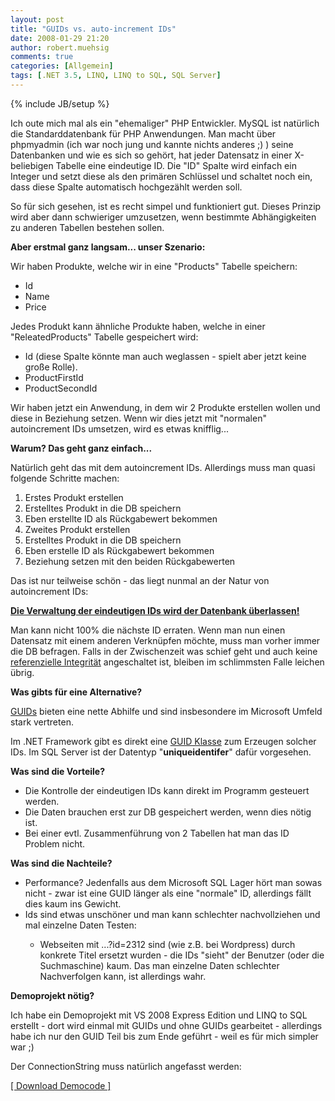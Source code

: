 ```yaml
---
layout: post
title: "GUIDs vs. auto-increment IDs"
date: 2008-01-29 21:20
author: robert.muehsig
comments: true
categories: [Allgemein]
tags: [.NET 3.5, LINQ, LINQ to SQL, SQL Server]
---
```

{% include JB/setup %}
<p>Ich oute mich mal als ein "ehemaliger" PHP Entwickler. MySQL ist natürlich die Standarddatenbank für PHP Anwendungen. Man macht über phpmyadmin (ich war noch jung und kannte nichts anderes ;) ) seine Datenbanken und wie es sich so gehört, hat jeder Datensatz in einer X-beliebigen Tabelle eine eindeutige ID. Die "ID" Spalte wird einfach ein Integer und setzt diese als den primären Schlüssel und schaltet noch ein, dass diese Spalte automatisch hochgezählt werden soll.</p> <p>So für sich gesehen, ist es recht simpel und funktioniert gut. Dieses Prinzip wird aber dann schwieriger umzusetzen, wenn bestimmte Abhängigkeiten zu anderen Tabellen bestehen sollen.</p> <p><strong>Aber erstmal ganz langsam... unser Szenario:</strong></p> <p>Wir haben Produkte, welche wir in eine "Products" Tabelle speichern:</p> <ul> <li>Id</li> <li>Name</li> <li>Price</li></ul> <p>Jedes Produkt kann ähnliche Produkte haben, welche in einer "ReleatedProducts" Tabelle gespeichert wird:</p> <ul> <li>Id (diese Spalte könnte man auch weglassen - spielt aber jetzt keine große Rolle).</li> <li>ProductFirstId</li> <li>ProductSecondId</li></ul> <p>Wir haben jetzt ein Anwendung, in dem wir 2 Produkte erstellen wollen und diese in Beziehung setzen. Wenn wir dies jetzt mit "normalen" autoincrement IDs umsetzen, wird es etwas knifflig...</p> <p><strong>Warum? Das geht ganz einfach...</strong></p> <p>Natürlich geht das mit dem autoincrement IDs. Allerdings muss man quasi folgende Schritte machen:</p> <ol> <li>Erstes Produkt erstellen</li> <li>Erstelltes Produkt in die DB speichern</li> <li>Eben erstellte ID als Rückgabewert bekommen</li> <li>Zweites Produkt erstellen</li> <li>Erstelltes Produkt in die DB speichern</li> <li>Eben erstelle ID als Rückgabewert bekommen</li> <li>Beziehung setzen mit den beiden Rückgabewerten</li></ol> <p>Das ist nur teilweise schön - das liegt nunmal an der Natur von autoincrement IDs:</p> <p><strong><u>Die Verwaltung der eindeutigen IDs wird der Datenbank überlassen!</u></strong></p> <p>Man kann nicht 100% die nächste ID erraten. Wenn man nun einen Datensatz mit einem anderen Verknüpfen möchte, muss man vorher immer die DB befragen. Falls in der Zwischenzeit was schief geht und auch keine <a href="http://de.wikipedia.org/wiki/Referenzielle_Integrit%C3%A4t" target="_blank">referenzielle Integrität</a> angeschaltet ist, bleiben im schlimmsten Falle leichen übrig.</p> <p><strong>Was gibts für eine Alternative?</strong></p> <p><a href="http://de.wikipedia.org/wiki/Globally_Unique_Identifier" target="_blank">GUIDs</a> bieten eine nette Abhilfe und sind insbesondere im Microsoft Umfeld stark vertreten. </p> <p>Im .NET Framework gibt es direkt eine <a href="http://msdn2.microsoft.com/en-us/library/system.guid(VS.71).aspx" target="_blank">GUID Klasse</a> zum Erzeugen solcher IDs. Im SQL Server ist der Datentyp "<strong>uniqueidentifer</strong>" dafür vorgesehen.</p> <p><strong>Was sind die Vorteile?</strong></p> <ul> <li>Die Kontrolle der eindeutigen IDs kann direkt im Programm gesteuert werden.</li> <li>Die Daten brauchen erst zur DB gespeichert werden, wenn dies nötig ist.</li> <li>Bei einer evtl. Zusammenführung von 2 Tabellen hat man das ID Problem nicht.</li></ul> <p><strong>Was sind die Nachteile?</strong></p> <ul> <li>Performance? Jedenfalls aus dem Microsoft SQL Lager hört man sowas nicht - zwar ist eine GUID länger als eine "normale" ID, allerdings fällt dies kaum ins Gewicht.</li> <li>Ids sind etwas unschöner und man kann schlechter nachvollziehen und mal einzelne Daten Testen:</li> <ul> <li>Webseiten mit ...?id=2312 sind (wie z.B. bei Wordpress) durch konkrete Titel ersetzt wurden - die IDs "sieht" der Benutzer (oder die Suchmaschine) kaum. Das man einzelne Daten schlechter Nachverfolgen kann, ist allerdings wahr.</li></ul></ul> <p><strong>Demoprojekt nötig?</strong></p> <p> Ich habe ein Demoprojekt mit VS 2008 Express Edition und LINQ to SQL erstellt - dort wird einmal mit GUIDs und ohne GUIDs gearbeitet - allerdings habe ich nur den GUID Teil bis zum Ende geführt - weil es für mich simpler war ;)</p> <p>Der ConnectionString muss natürlich angefasst werden:</p> <p><a href="{{BASE_PATH}}/assets/files/democode/guidvsid/guidvsid.zip" target="_blank">[ Download Democode ]</a></p>
